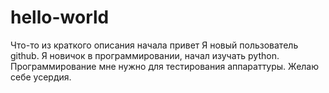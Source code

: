 # hello-world
Что-то из краткого описания начала
привет
Я новый пользователь github. Я новичок в программировании, начал изучать python. Программирование мне нужно для тестирования аппараттуры. Желаю себе усердия.
